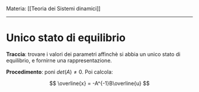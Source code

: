Materia: [[Teoria dei Sistemi dinamici]]

---
# Unico stato di equilibrio
**Traccia**: trovare i valori dei parametri affinchè si abbia un unico stato di equilibrio, e fornirne una rappresentazione.

**Procedimento**:  poni $det(A)\neq 0$. Poi calcola:

$$ 
\overline{x} = -A^{-1}B\overline{u}
$$